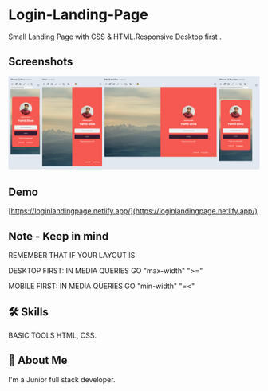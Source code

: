 # Login-Landing-Page

Small Landing Page with CSS & HTML.Responsive
Desktop first .


## Screenshots
![App Screenshot](screenshot/SCR-20240328-oecv.png)

## Demo
[https://loginlandingpage.netlify.app/](https://loginlandingpage.netlify.app/)

## Note - Keep in mind
REMEMBER THAT IF YOUR LAYOUT IS 

DESKTOP FIRST: IN MEDIA QUERIES GO "max-width" ">="

MOBILE FIRST: IN MEDIA QUERIES GO "min-width"  "=<"



## 🛠 Skills
BASIC TOOLS HTML, CSS.


## 🚀 About Me
I'm a Junior full stack developer.
